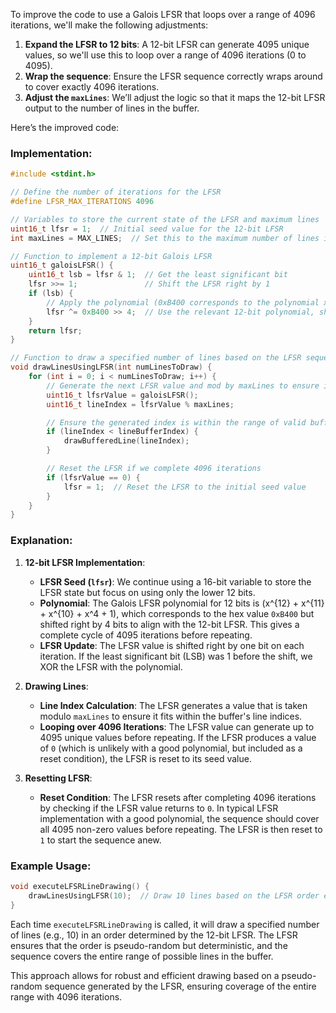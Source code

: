 To improve the code to use a Galois LFSR that loops over a range of 4096 iterations, we'll make the following adjustments:

1. **Expand the LFSR to 12 bits**: A 12-bit LFSR can generate 4095 unique values, so we'll use this to loop over a range of 4096 iterations (0 to 4095).
2. **Wrap the sequence**: Ensure the LFSR sequence correctly wraps around to cover exactly 4096 iterations.
3. **Adjust the `maxLines`**: We’ll adjust the logic so that it maps the 12-bit LFSR output to the number of lines in the buffer.

Here’s the improved code:

### Implementation:

```cpp
#include <stdint.h>

// Define the number of iterations for the LFSR
#define LFSR_MAX_ITERATIONS 4096

// Variables to store the current state of the LFSR and maximum lines
uint16_t lfsr = 1;  // Initial seed value for the 12-bit LFSR
int maxLines = MAX_LINES;  // Set this to the maximum number of lines in the buffer

// Function to implement a 12-bit Galois LFSR
uint16_t galoisLFSR() {
    uint16_t lsb = lfsr & 1;  // Get the least significant bit
    lfsr >>= 1;               // Shift the LFSR right by 1
    if (lsb) {
        // Apply the polynomial (0xB400 corresponds to the polynomial x^12 + x^11 + x^10 + x^4 + 1)
        lfsr ^= 0xB400 >> 4;  // Use the relevant 12-bit polynomial, shifting by 4 to match 12 bits
    }
    return lfsr;
}

// Function to draw a specified number of lines based on the LFSR sequence
void drawLinesUsingLFSR(int numLinesToDraw) {
    for (int i = 0; i < numLinesToDraw; i++) {
        // Generate the next LFSR value and mod by maxLines to ensure it's within the range
        uint16_t lfsrValue = galoisLFSR();
        uint16_t lineIndex = lfsrValue % maxLines;

        // Ensure the generated index is within the range of valid buffered lines
        if (lineIndex < lineBufferIndex) {
            drawBufferedLine(lineIndex);
        }

        // Reset the LFSR if we complete 4096 iterations
        if (lfsrValue == 0) {
            lfsr = 1;  // Reset the LFSR to the initial seed value
        }
    }
}
```

### Explanation:

1. **12-bit LFSR Implementation**:
   - **LFSR Seed (`lfsr`)**: We continue using a 16-bit variable to store the LFSR state but focus on using only the lower 12 bits.
   - **Polynomial**: The Galois LFSR polynomial for 12 bits is \(x^{12} + x^{11} + x^{10} + x^4 + 1\), which corresponds to the hex value `0xB400` but shifted right by 4 bits to align with the 12-bit LFSR. This gives a complete cycle of 4095 iterations before repeating.
   - **LFSR Update**: The LFSR value is shifted right by one bit on each iteration. If the least significant bit (LSB) was 1 before the shift, we XOR the LFSR with the polynomial.

2. **Drawing Lines**:
   - **Line Index Calculation**: The LFSR generates a value that is taken modulo `maxLines` to ensure it fits within the buffer's line indices.
   - **Looping over 4096 Iterations**: The LFSR value can generate up to 4095 unique values before repeating. If the LFSR produces a value of `0` (which is unlikely with a good polynomial, but included as a reset condition), the LFSR is reset to its seed value.

3. **Resetting LFSR**:
   - **Reset Condition**: The LFSR resets after completing 4096 iterations by checking if the LFSR value returns to `0`. In typical LFSR implementation with a good polynomial, the sequence should cover all 4095 non-zero values before repeating. The LFSR is then reset to `1` to start the sequence anew.

### Example Usage:

```cpp
void executeLFSRLineDrawing() {
    drawLinesUsingLFSR(10);  // Draw 10 lines based on the LFSR order each time
}
```

Each time `executeLFSRLineDrawing` is called, it will draw a specified number of lines (e.g., 10) in an order determined by the 12-bit LFSR. The LFSR ensures that the order is pseudo-random but deterministic, and the sequence covers the entire range of possible lines in the buffer.

This approach allows for robust and efficient drawing based on a pseudo-random sequence generated by the LFSR, ensuring coverage of the entire range with 4096 iterations.
